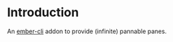 # Introduction

An [ember-cli](https://www.ember-cli.com) addon to provide (infinite) pannable panes.
